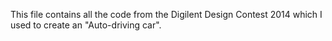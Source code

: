 This file contains all the code from the Digilent Design Contest 2014 which I used to create an "Auto-driving car".
